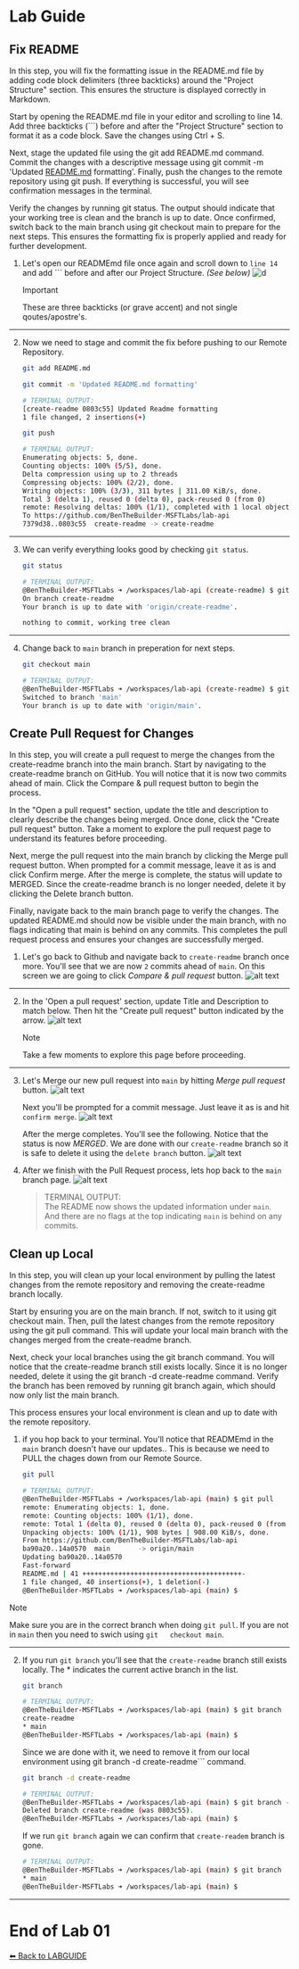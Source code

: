 # Lab Guide #

## Fix README ##

In this step, you will fix the formatting issue in the README.md file by adding code block delimiters (three backticks) around the "Project Structure" section. This ensures the structure is displayed correctly in Markdown.

Start by opening the README.md file in your editor and scrolling to line 14. Add three backticks (```) before and after the "Project Structure" section to format it as a code block. Save the changes using Ctrl + S.

Next, stage the updated file using the git add README.md command. Commit the changes with a descriptive message using git commit -m 'Updated [README.md](http://_vscodecontentref_/2) formatting'. Finally, push the changes to the remote repository using git push. If everything is successful, you will see confirmation messages in the terminal.

Verify the changes by running git status. The output should indicate that your working tree is clean and the branch is up to date. Once confirmed, switch back to the main branch using git checkout main to prepare for the next steps. This ensures the formatting fix is properly applied and ready for further development.

1. Let's open our READMEmd file once again and scroll down to ```line 14``` and add ``` before and after our Project Structure. *(See below)*
    ![d](imgs/lab01-214.jpg)

    >[!IMPORTANT]
    > These are three backticks (or grave accent) and not single qoutes/apostre's. 

---

2. Now we need to stage and commit the fix before pushing to our Remote Repository. 
    
    ```sh
    git add README.md 
    ```

    ```sh
    git commit -m 'Updated README.md formatting'
    ```
    ```sh
    # TERMINAL OUTPUT:
    [create-readme 0803c55] Updated Readme formatting
    1 file changed, 2 insertions(+)
    ```
    ```sh
    git push
    ```
    ```sh
    # TERMINAL OUTPUT:
    Enumerating objects: 5, done.
    Counting objects: 100% (5/5), done.
    Delta compression using up to 2 threads
    Compressing objects: 100% (2/2), done.
    Writing objects: 100% (3/3), 311 bytes | 311.00 KiB/s, done.
    Total 3 (delta 1), reused 0 (delta 0), pack-reused 0 (from 0)
    remote: Resolving deltas: 100% (1/1), completed with 1 local object.
    To https://github.com/BenTheBuilder-MSFTLabs/lab-api
    7379d38..0803c55  create-readme -> create-readme
    ```

---

3. We can verify everything looks good by checking ```git status```. 

    ```sh
    git status
    ```
    ```sh
    # TERMINAL OUTPUT:
    @BenTheBuilder-MSFTLabs ➜ /workspaces/lab-api (create-readme) $ git status
    On branch create-readme
    Your branch is up to date with 'origin/create-readme'.

    nothing to commit, working tree clean
    ```

---

4. Change back to ```main``` branch in preperation for next steps. 
    ```sh
    git checkout main
    ```
    ```sh
    # TERMINAL OUTPUT: 
    @BenTheBuilder-MSFTLabs ➜ /workspaces/lab-api (create-readme) $ git checkout main
    Switched to branch 'main'
    Your branch is up to date with 'origin/main'.
    ```

## Create Pull Request for Changes ##

In this step, you will create a pull request to merge the changes from the create-readme branch into the main branch. Start by navigating to the create-readme branch on GitHub. You will notice that it is now two commits ahead of main. Click the Compare & pull request button to begin the process.

In the "Open a pull request" section, update the title and description to clearly describe the changes being merged. Once done, click the "Create pull request" button. Take a moment to explore the pull request page to understand its features before proceeding.

Next, merge the pull request into the main branch by clicking the Merge pull request button. When prompted for a commit message, leave it as is and click Confirm merge. After the merge is complete, the status will update to MERGED. Since the create-readme branch is no longer needed, delete it by clicking the Delete branch button.

Finally, navigate back to the main branch page to verify the changes. The updated README.md should now be visible under the main branch, with no flags indicating that main is behind on any commits. This completes the pull request process and ensures your changes are successfully merged.

1.  Let's go back to Github and navigate back to ```create-readme``` branch once more. You'll see that we are now ```2``` commits ahead of ```main```. On this screen we are going to click *Compare & pull request* button. 
    ![alt text](imgs/LAB01-301.jpg)

---

2. In the 'Open a pull request' section, update Title and Description to match below. Then hit the "Create pull request" button indicated by the arrow. 
    ![alt text](imgs/lab01-302.jpg)

    > [!NOTE]
    > Take a few moments to explore this page before proceeding. 

---

3. Let's Merge our new pull request into ```main``` by hitting *Merge pull request* button. 
    ![alt text](imgs/lab01-303.jpg)

    Next you'll be prompted for a commit message. Just leave it as is and hit ```confirm merge```.
    ![alt text](imgs/lab01-304.jpg)

    After the merge completes. You'll see the following. Notice that the status is now *MERGED*. We are done with our ```create-readme``` branch so it is safe to delete it using the ```delete branch``` button. 
    ![alt text](imgs/lab01-306.jpg)

4. After we finish with the Pull Request process, lets hop back to the ```main``` branch page. 
    ![alt text](imgs/lab01-305.jpg)

    > TERMINAL OUTPUT: <br>
    > The README now shows the updated information under ```main```. <br>
    > And there are no flags at the top indicating ```main``` is behind on any commits. 

## Clean up Local ##

In this step, you will clean up your local environment by pulling the latest changes from the remote repository and removing the create-readme branch locally.

Start by ensuring you are on the main branch. If not, switch to it using git checkout main. Then, pull the latest changes from the remote repository using the git pull command. This will update your local main branch with the changes merged from the create-readme branch.

Next, check your local branches using the git branch command. You will notice that the create-readme branch still exists locally. Since it is no longer needed, delete it using the git branch -d create-readme command. Verify the branch has been removed by running git branch again, which should now only list the main branch.

This process ensures your local environment is clean and up to date with the remote repository.

1. if you hop back to your terminal. You'll notice that READMEmd in the ```main``` branch doesn't have our updates..  This is because we need to PULL the chages down from our Remote Source. 
    ```sh
    git pull
    ```
    ```sh
    # TERMINAL OUTPUT:
    @BenTheBuilder-MSFTLabs ➜ /workspaces/lab-api (main) $ git pull
    remote: Enumerating objects: 1, done.
    remote: Counting objects: 100% (1/1), done.
    remote: Total 1 (delta 0), reused 0 (delta 0), pack-reused 0 (from 0)
    Unpacking objects: 100% (1/1), 908 bytes | 908.00 KiB/s, done.
    From https://github.com/BenTheBuilder-MSFTLabs/lab-api
    ba90a20..14a0570  main       -> origin/main
    Updating ba90a20..14a0570
    Fast-forward
    README.md | 41 ++++++++++++++++++++++++++++++++++++++++-
    1 file changed, 40 insertions(+), 1 deletion(-)
    @BenTheBuilder-MSFTLabs ➜ /workspaces/lab-api (main) $ 
    ```

> [!NOTE]
> Make sure you are in the correct branch when doing ```git pull```. If you are not in ```main``` then you need to swich using ```git   checkout main```.

---

2.  If you run ```git branch``` you'll see that the ```create-readme``` branch still exists locally. The * indicates the current active branch in the list. 
    ```sh
    git branch
    ```
    ```sh
    # TERMINAL OUTPUT: 
    @BenTheBuilder-MSFTLabs ➜ /workspaces/lab-api (main) $ git branch
    create-readme
    * main
    @BenTheBuilder-MSFTLabs ➜ /workspaces/lab-api (main) $ 
    ```

    Since we are done with it, we need to remove it from our local environment using git branch -d create-readme``` command. 
    ```sh
    git branch -d create-readme
    ```
    ```sh
    # TERMINAL OUTPUT: 
    @BenTheBuilder-MSFTLabs ➜ /workspaces/lab-api (main) $ git branch -d create-readme
    Deleted branch create-readme (was 0803c55).
    @BenTheBuilder-MSFTLabs ➜ /workspaces/lab-api (main) $ 
    ```

    If we run ```git branch``` again we can confirm that ```create-readem``` branch is gone. 
    ```sh
    # TERMINAL OUTPUT:
    @BenTheBuilder-MSFTLabs ➜ /workspaces/lab-api (main) $ git branch
    * main
    @BenTheBuilder-MSFTLabs ➜ /workspaces/lab-api (main) $ 
    ```
---
# End of Lab 01

[⬅ Back to LABGUIDE](LABGUIDE.md) 